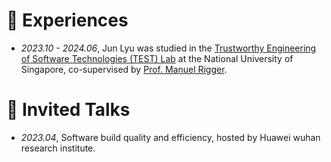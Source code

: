 
# 📖 Experiences
<!-- - *2020.09 - 2025.03*, Ph.D, Nanjing University, Nanjing.-->
- *2023.10 - 2024.06*, Jun Lyu was studied in the [Trustworthy Engineering of Software Technologies (TEST) Lab](https://nus-test.github.io/) at the National University of Singapore, co-supervised by [Prof. Manuel Rigger](https://www.manuelrigger.at/).

# 💬 Invited Talks
- *2023.04*, Software build quality and efficiency, hosted by Huawei wuhan research institute.
